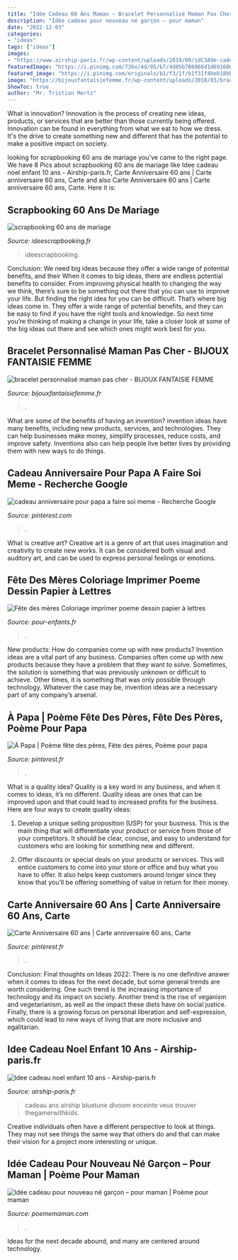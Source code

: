 ```yaml
---
title: "Idée Cadeau 60 Ans Maman ~ Bracelet Personnalisé Maman Pas Cher"
description: "Idée cadeau pour nouveau né garçon – pour maman"
date: "2022-12-03"
categories:
- "ideas"
tags: ["ideas"]
images:
- "https://www.airship-paris.fr/wp-content/uploads/2019/09/idC3A9e-cadeau-NoC3ABl-garC3A7on-12-ans-enceinte-bluetooth-enfants-branchC3A9s-C3A9couter-musique.jpg"
featuredImage: "https://i.pinimg.com/736x/4d/05/b7/4d05b786066d1d69168616bd9c1abec5--meme.jpg"
featured_image: "https://i.pinimg.com/originals/b1/f3/1f/b1f31f4beb18bbc91c69bd023daa64c0.jpg"
image: "https://bijouxfantaisiefemme.fr/wp-content/uploads/2018/03/bracelet-personnalise-maman-5.jpg"
ShowToc: true
author: "Mr. Tristian Mertz"
---
```



What is innovation?
Innovation is the process of creating new ideas, products, or services that are better than those currently being offered. Innovation can be found in everything from what we eat to how we dress. It's the drive to create something new and different that has the potential to make a positive impact on society.

	

		
looking for scrapbooking 60 ans de mariage you've came to the right page. We have 8 Pics about scrapbooking 60 ans de mariage like Idee cadeau noel enfant 10 ans - Airship-paris.fr, Carte Anniversaire 60 ans | Carte anniversaire 60 ans, Carte and also Carte Anniversaire 60 ans | Carte anniversaire 60 ans, Carte. Here it is:
		
    
## Scrapbooking 60 Ans De Mariage

<img loading=lazy src="https://www.ideescrapbooking.fr/images/scrapbooking-60-ans-de-mariage_3.jpg" onerror="this.onerror=null;this.src='https://tse3.mm.bing.net/th?id=OIP.LxSGDyOMEOcLCatS6g7LiQHaE8&amp;pid=15.1';" alt="scrapbooking 60 ans de mariage">

_Source: ideescrapbooking.fr_

>ideescrapbooking. 

	

Conclusion: We need big ideas because they offer a wide range of potential benefits, and their
When it comes to big ideas, there are endless potential benefits to consider. From improving physical health to changing the way we think, there’s sure to be something out there that you can use to improve your life. But finding the right idea for you can be difficult. That’s where big ideas come in. They offer a wide range of potential benefits, and they can be easy to find if you have the right tools and knowledge. So next time you’re thinking of making a change in your life, take a closer look at some of the big ideas out there and see which ones might work best for you.

    
## Bracelet Personnalisé Maman Pas Cher - BIJOUX FANTAISIE FEMME

<img loading=lazy src="https://bijouxfantaisiefemme.fr/wp-content/uploads/2018/03/bracelet-personnalise-maman-5.jpg" onerror="this.onerror=null;this.src='https://tse3.mm.bing.net/th?id=OIP.QRb2iv5nVLORZRwKcqr1kgHaHa&amp;pid=15.1';" alt="bracelet personnalisé maman pas cher - BIJOUX FANTAISIE FEMME">

_Source: bijouxfantaisiefemme.fr_

>. 

	

What are some of the benefits of having an invention?
invention ideas have many benefits, including new products, services, and technologies. They can help businesses make money, simplify processes, reduce costs, and improve safety. Inventions also can help people live better lives by providing them with new ways to do things.

    
## Cadeau Anniversaire Pour Papa A Faire Soi Meme - Recherche Google

<img loading=lazy src="https://i.pinimg.com/736x/4d/05/b7/4d05b786066d1d69168616bd9c1abec5--meme.jpg" onerror="this.onerror=null;this.src='https://tse4.mm.bing.net/th?id=OIP.qEO21TFZ3NPam8HCcWW5WgEuDO&amp;pid=15.1';" alt="cadeau anniversaire pour papa a faire soi meme - Recherche Google">

_Source: pinterest.com_

>. 

	

What is creative art?
Creative art is a genre of art that uses imagination and creativity to create new works. It can be considered both visual and auditory art, and can be used to express personal feelings or emotions.

    
## Fête Des Mères Coloriage Imprimer Poeme Dessin Papier à Lettres

<img loading=lazy src="http://www.fete-des-meres.pour-enfants.fr/coloriage/amour-maman-2.png" onerror="this.onerror=null;this.src='https://tse3.mm.bing.net/th?id=OIP.p63lWkg62OX_-3SXevAKdAHaKp&amp;pid=15.1';" alt="Fête des mères Coloriage imprimer poeme dessin papier à lettres">

_Source: pour-enfants.fr_

>. 

	

New products: How do companies come up with new products?
Invention ideas are a vital part of any business. Companies often come up with new products because they have a problem that they want to solve. Sometimes, the solution is something that was previously unknown or difficult to achieve. Other times, it is something that was only possible through technology. Whatever the case may be, invention ideas are a necessary part of any company’s arsenal.

    
## À Papa | Poème Fête Des Pères, Fête Des Pères, Poème Pour Papa

<img loading=lazy src="https://i.pinimg.com/736x/44/7d/56/447d56d1782d96a69ee78ec1712b064c.jpg" onerror="this.onerror=null;this.src='https://tse4.mm.bing.net/th?id=OIP.-NujtbTmEOTkN_YG6AxDoAHaKd&amp;pid=15.1';" alt="À Papa | Poème fête des pères, Fête des pères, Poème pour papa">

_Source: pinterest.fr_

>. 

	

What is a quality idea?
Quality is a key word in any business, and when it comes to ideas, it’s no different. Quality ideas are ones that can be improved upon and that could lead to increased profits for the business. Here are four ways to create quality ideas:
1. Develop a unique selling proposition (USP) for your business. This is the main thing that will differentiate your product or service from those of your competitors. It should be clear, concise, and easy to understand for customers who are looking for something new and different.

2. Offer discounts or special deals on your products or services. This will entice customers to come into your store or office and buy what you have to offer. It also helps keep customers around longer since they know that you’ll be offering something of value in return for their money.


    
## Carte Anniversaire 60 Ans | Carte Anniversaire 60 Ans, Carte

<img loading=lazy src="https://i.pinimg.com/originals/b1/f3/1f/b1f31f4beb18bbc91c69bd023daa64c0.jpg" onerror="this.onerror=null;this.src='https://tse4.mm.bing.net/th?id=OIP.vFmLV7igr1uroDiGo2aLBwAAAA&amp;pid=15.1';" alt="Carte Anniversaire 60 ans | Carte anniversaire 60 ans, Carte">

_Source: pinterest.fr_

>. 

	

Conclusion:
Final thoughts on Ideas 2022:
There is no one definitive answer when it comes to ideas for the next decade, but some general trends are worth considering. One such trend is the increasing importance of technology and its impact on society. Another trend is the rise of veganism and vegetarianism, as well as the impact these diets have on social justice. Finally, there is a growing focus on personal liberation and self-expression, which could lead to new ways of living that are more inclusive and egalitarian.

    
## Idee Cadeau Noel Enfant 10 Ans - Airship-paris.fr

<img loading=lazy src="https://www.airship-paris.fr/wp-content/uploads/2019/09/idC3A9e-cadeau-NoC3ABl-garC3A7on-12-ans-enceinte-bluetooth-enfants-branchC3A9s-C3A9couter-musique.jpg" onerror="this.onerror=null;this.src='https://tse2.mm.bing.net/th?id=OIP.u2jcV7px0HCbog2aYxDxCQHaE6&amp;pid=15.1';" alt="Idee cadeau noel enfant 10 ans - Airship-paris.fr">

_Source: airship-paris.fr_

>cadeau ans airship bluetune divoom enceinte veux trouver thegamerwithkids. 

	

Creative individuals often have a different perspective to look at things. They may not see things the same way that others do and that can make their vision for a project more interesting or unique.

    
## Idée Cadeau Pour Nouveau Né Garçon – Pour Maman | Poème Pour Maman

<img loading=lazy src="http://poememaman.com/wp-content/uploads/2013/11/Id-C3-A9e-cadeau-pour-nouveau-n-C3-A9-gar-C3-A7on-pour-maman-67.jpg" onerror="this.onerror=null;this.src='https://tse4.mm.bing.net/th?id=OIP.x-uXVfCfEOxRIrb9Sa1PqAHaF7&amp;pid=15.1';" alt="Idée cadeau pour nouveau né garçon – pour maman | Poème pour maman">

_Source: poememaman.com_

>. 

	

Ideas for the next decade abound, and many are centered around technology.

